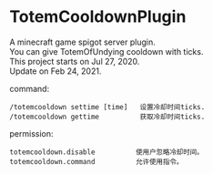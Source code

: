 # TotemCooldownPlugin
A minecraft game spigot server plugin.<br>
You can give TotemOfUndying cooldown with ticks.<br>
This project starts on Jul 27, 2020.<br>
Update on Feb 24, 2021.<br>


command:<br>

    /totemcooldown settime [time]   设置冷却时间ticks.
    /totemcooldown gettime          获取冷却时间ticks.

permission:<br>

    totemcooldown.disable          使用户忽略冷却时间。
    totemcooldown.command          允许使用指令。
